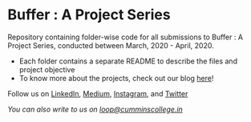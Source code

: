 # Buffer : A Project Series

Repository containing folder-wise code for all submissions to Buffer : A Project Series, conducted between March, 2020 - April, 2020.

* Each folder contains a separate README to describe the files and project objective
* To know more about the projects, check out our blog [here](https://medium.com/@loop_17198/wrapping-up-buffer-83d6a3b0c2c)!

Follow us on [LinkedIn](https://www.linkedin.com/company/loopccew), [Medium](https://medium.com/@loop_17198), [Instagram](https://www.instagram.com/loopccew/), and [Twitter](https://twitter.com/Loopccew)

*You can also write to us on loop@cumminscollege.in*
